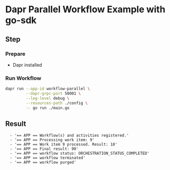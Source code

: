 # Dapr Parallel Workflow Example with go-sdk

## Step

### Prepare

- Dapr installed

### Run Workflow

<!-- STEP
name: Run Workflow
output_match_mode: substring
expected_stdout_lines:
  - '== APP == Workflow(s) and activities registered.'
  - '== APP == Processing work item: 9'
  - '== APP == Work item 9 processed. Result: 18'
  - '== APP == Final result: 90'
  - '== APP == workflow status: ORCHESTRATION_STATUS_COMPLETED'
  - '== APP == workflow terminated'
  - '== APP == workflow purged'

background: true
sleep: 30
timeout_seconds: 60
-->

```bash
dapr run --app-id workflow-parallel \
         --dapr-grpc-port 50001 \
         --log-level debug \
         --resources-path ./config \
         -- go run ./main.go
```

<!-- END_STEP -->

## Result

```
  - '== APP == Workflow(s) and activities registered.'
  - '== APP == Processing work item: 9'
  - '== APP == Work item 9 processed. Result: 18'
  - '== APP == Final result: 90'
  - '== APP == workflow status: ORCHESTRATION_STATUS_COMPLETED'
  - '== APP == workflow terminated'
  - '== APP == workflow purged'
```

